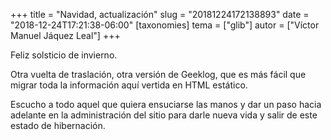 +++
title = "Navidad, actualización"
slug = "20181224172138893"
date = "2018-12-24T17:21:38-06:00"
[taxonomies]
tema = ["glib"]
autor = ["Víctor Manuel Jáquez Leal"]
+++

Feliz solsticio de invierno.

Otra vuelta de traslación, otra versión de Geeklog, que es más fácil que migrar
toda la información aquí vertida en HTML estático.

Escucho a todo aquel que quiera ensuciarse las manos y dar un paso hacia
adelante en la administración del sitio para darle nueva vida y salir de este
estado de hibernación.
